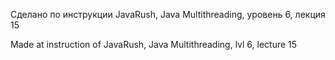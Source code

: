 Сделано по инструкции JavaRush, Java Multithreading, уровень 6, лекция 15

Made at instruction of JavaRush, Java Multithreading, lvl 6, lecture 15